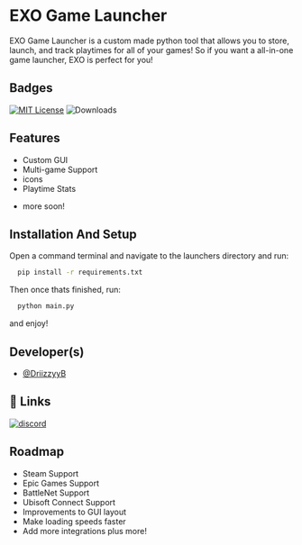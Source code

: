 
# EXO Game Launcher

EXO Game Launcher is a custom made python tool that allows you to store, launch, and track playtimes for all of your games! So if you want a all-in-one game launcher, EXO is perfect for you!

## Badges

[![MIT License](https://img.shields.io/badge/License-MIT-green.svg)](https://choosealicense.com/licenses/mit/)
![Downloads](https://img.shields.io/github/downloads/driizzyy/custom-game-launcher/
)



## Features

- Custom GUI
- Multi-game Support
- icons
- Playtime Stats
+ more soon!


## Installation And Setup

Open a command terminal and navigate to the launchers directory and run:

```bash
  pip install -r requirements.txt
```
Then once thats finished, run:

```bash
  python main.py
```
and enjoy!
## Developer(s)

- [@DriizzyyB](https://www.github.com/driizzyy)


## 🔗 Links
[![discord](https://img.shields.io/discord/1385975508944027741?style=for-the-badge&label=Discord&link=https%3A%2F%2Fdiscord.gg%2Fbytebunnybot)](https://discord.gg/bytebunnybot)


## Roadmap

- Steam Support
- Epic Games Support
- BattleNet Support
- Ubisoft Connect Support
- Improvements to GUI layout
- Make loading speeds faster
- Add more integrations
plus more!
